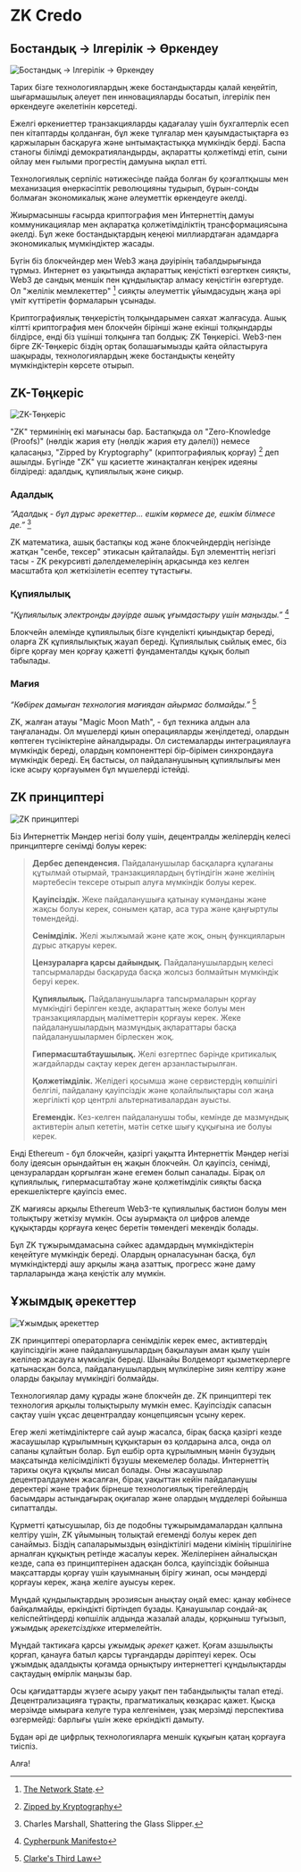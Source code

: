 # ZK Credo

## Бостандық → Ілгерілік → Өркендеу

![Бостандық → Ілгерілік → Өркендеу](freedom-progress-prosperity.jpeg)

Тарих бізге технологиялардың жеке бостандықтарды қалай кеңейтіп, шығармашылық әлеует пен инновацияларды босатып, ілгерілік пен өркендеуге әкелетінін көрсетеді.

Ежелгі өркениеттер транзакцияларды қадағалау үшін бухгалтерлік есеп пен кітаптарды қолданған, бұл жеке тұлғалар мен қауымдастықтарға өз қаржыларын басқаруға және ынтымақтастыққа мүмкіндік берді. Баспа станогы білімді демократияландырды, ақпаратты қолжетімді етіп, сыни ойлау мен ғылыми прогрестің дамуына ықпал етті.

Технологиялық серпіліс нәтижесінде пайда болған бу қозғалтқышы мен механизация өнеркәсіптік революцияны тудырып, бұрын-соңды болмаған экономикалық және әлеуметтік өркендеуге әкелді.

Жиырмасыншы ғасырда криптография мен Интернеттің дамуы коммуникациялар мен ақпаратқа қолжетімділіктің трансформациясына әкелді. Бұл жеке бостандықтардың кеңеюі миллиардтаған адамдарға экономикалық мүмкіндіктер жасады.

Бүгін біз блокчейндер мен Web3 жаңа дәуірінің табалдырығында тұрмыз. Интернет өз уақытында ақпараттық кеңістікті өзгерткен сияқты, Web3 де сандық меншік пен құндылықтар алмасу кеңістігін өзгертуде. Ол "желілік мемлекеттер" [^1] сияқты әлеуметтік ұйымдасудың жаңа әрі үміт күттіретін формаларын ұсынады.

Криптографиялық төңкерістің толқындарымен саяхат жалғасуда. Ашық кілтті криптография мен блокчейн бірінші және екінші толқындарды білдірсе, енді біз үшінші толқынға тап болдық: ZK Төңкерісі. Web3-пен бірге ZK-Төңкеріс біздің ортақ болашағымызды қайта ойластыруға шақырады, технологиялардың жеке бостандықты кеңейту мүмкіндіктерін көрсете отырып.

## ZK-Төңкеріс

![ZK-Төңкеріс ](zk-revolution.jpeg)

"ZK" терминінің екі мағынасы бар. Бастапқыда ол "Zero-Knowledge (Proofs)" (нөлдік жария ету (нөлдік жария ету дәлелі)) немесе қаласаңыз, "Zipped by Kryptography" (криптографиялық қорғау) [^2] деп ашылды. Бүгінде "ZK" үш қасиетте жинақталған кеңірек идеяны білдіреді: адалдық, құпиялылық және сиқыр.

### Адалдық

*“Адалдық - бұл дұрыс әрекеттер... ешкім көрмесе де, ешкім білмесе де.”* [^3]

ZK математика, ашық бастапқы код және блокчейндердің негізінде жатқан "сенбе, тексер" этикасын қайталайды. Бұл элементтің негізгі тасы - ZK рекурсивті дәлелдемелерінің арқасында кез келген масштабта қол жеткізілетін есептеу тұтастығы.

### Құпиялылық

“*Құпиялылық электронды дәуірде ашық ұғымдастыру үшін маңызды.”* [^4]

Блокчейн әлемінде құпиялылық бізге күнделікті қиындықтар береді, оларға ZK құпиялылықтық жауап береді. Құпиялылық сыйлық емес, біз бірге қорғау мен қорғау қажетті фундаменталды құқық болып табылады.

### Мағия

*“Көбірек дамыған технология мағиядан айырмас болмайды.”* [^5]

ZK, жалған атауы "Magic Moon Math", - бұл техника алдын ала таңғаланады. Ол мүшелерді қиын операцияларды жеңілдетеді, олардын көптеген түсініктеріне айналдырады. Ол системаларды интеграциялауға мүмкіндік береді, олардың компоненттері бір-бірімен синхрондауға мүмкіндік береді. Ең бастысы, ол пайдаланушының құпиялылығы мен іске асыру қорғауымен бұл мүшелерді істейді.

## ZK принциптері

![ZK принциптері](zk-principles.jpeg)

Біз Интернеттік Мәндер негізі болу үшін, децентралды желілердің келесі принциптерге сенімді болуы керек:

> **Дербес депенденсия.** Пайдаланушылар басқаларға құлағаны құтылмай отырмай, транзакциялардың бүтіндігін және желінің мәртебесін тексере отырып алуға мүмкіндік болуы керек.
> 
> **Қауіпсіздік.** Жеке пайдаланушыға қатынау күмәнданы және жақсы болуы керек, сонымен қатар, аса тура және қаңғыртулы төмендейді.
> 
> **Сенімділік.** Желі жылжымай және қате жоқ, оның функцияларын дұрыс атқаруы керек.
> 
> **Цензураларға қарсы дайындық.** Пайдаланушылардың келесі тапсырмаларды басқаруда басқа жолсыз болмайтын мүмкіндік беруі керек.
> 
> **Құпиялылық.** Пайдаланушыларға тапсырмаларын қорғау мүмкіндігі берілген кезде, ақпараттың жеке болуы мен транзакциялардың мәліметтерін қорғауы керек. Жеке пайдаланушылардың мазмұндық ақпараттары басқа пайдаланушылармен бірлескен жоқ.
> 
> **Гипермасштабтаушылық.** Желі өзгертпес бәрінде критикалық жағдайларды сақтау керек деген арзанластырылған.
> 
> **Қолжетімділік.** Желідегі қосымша және сервистердің көпшілігі белгілі, пайдалану қауіпсіздік және қолайлылықтары сол жаңа жергілікті қор центрлі альтернативалардан ауысты.
> 
> **Егемендік.** Кез-келген пайдаланушы тобы, кемінде де мазмұндық активтерін алып кететін, мәтін сетке шығу құқығына ие болуы керек.

Енді Ethereum - бұл блокчейн, қазіргі уақытта Интернеттік Мәндер негізі болу ідеясын орындайтын ең жақын блокчейн. Ол қауіпсіз, сенімді, цензуралардан қорғылған және егемен болып саналады. Бірақ ол құпиялылық, гипермасштабтау және қолжетімділік сияқты басқа ерекшеліктерге қауіпсіз емес.

ZK мағиясы арқылы Ethereum Web3-те құпиялылық бастион болуы мен толықтыру жеткізу мүмкін. Осы ауырмақта ол цифров алемде құқықтарды қорғауға кеңес беретін төмендегі мекендік болады.

Бұл ZK тұжырымдамасына сәйкес адамдардың мүмкіндіктерін кеңейтуге мүмкіндік береді. Олардың орналасуынан басқа, бұл мүмкіндіктерді ашу арқылы жаңа азаттық, прогресс және даму тарлаларында жаңа кеңістік алу мүмкін.

## Ұжымдық әрекеттер

![Ұжымдық әрекеттер](the-collective-action.jpeg)

ZK принциптері операторларға сенімділік керек емес, активтердің қауіпсіздігін және пайдаланушылардың бақылауын аман қылу үшін желілер жасауға мүмкіндік береді. Шынайы Волдеморт қызметкерлерге қатынасқан болса, пайдаланушылардың мүлкілеріне зиян келтіру және оларды бақылау мүмкіндігі болмайды.

Технологиялар даму құрады және блокчейн де. ZK принциптері тек технология арқылы толықтырылу мүмкін емес. Қауіпсіздік сапасын сақтау үшін ұқсас децентралдау концепциясын ұсыну керек.

Егер желі жетімділіктерге сай ауыр жасалса, бірақ басқа қазіргі кезде жасаушылар құрылымның құқықтарын өз қолдарына алса, онда ол сапаны құлайтын болар. Бұл ешбір орта құрылымның мәнін бұзудың мақсатында келісімділікті бұзушы мекемелер болады. Интернеттің тарихы оқуға құқылы мисал болады. Оны жасаушылар децентралдаумен жасалған, бірақ уақыттан кейін пайдаланушы деректері және трафик бірнеше технологиялық тірегейлердің басымдары астындағырақ оқиғалар және олардың мүдделері бойынша сипатталды.

Құрметті қатысушылар, біз де подобны тұжырымдамалардан қалпына келтіру үшін, ZK ұйымының толықтай егеменді болуы керек деп санаймыз. Біздің сапаларымыздың өзіндіктілігі мәдени кімінің тіршілігіне арналған құқықтың ретінде жасалуы керек. Желілерінен айналысқан кезде, сапа өз принциптерінен адасқан болса, қауіпсіздік бойынша мақсаттарды қорғау үшін қауымнаның бірігу жинап, осы мәндерді қорғауы керек, жаңа желіге ауысуы керек.

Мұндай құндылықтардың эрозиясын анықтау оңай емес: қанау көбінесе байқалмайды, еркіндікті біртіндеп бұзады. Қанаушылар сондай-ақ келіспейтіндерді көпшілік алдында жазалай алады, қорқыныш туғызып, *ұжымдық әрекетсіздікке* итермелейтін.

Мұндай тактикаға қарсы *ұжымдық әрекет* қажет. Қоғам азшылықты қорғап, қанауға батыл қарсы тұрғандарды дәріптеуі керек. Осы ұжымдық адалдықты қоғамда орнықтыру интернеттегі құндылықтарды сақтаудың өмірлік маңызы бар.

Осы қағидаттарды жүзеге асыру уақыт пен табандылықты талап етеді. Децентрализацияға тұрақты, прагматикалық көзқарас қажет. Қысқа мерзімде ымыраға келуге тура келгенімен, ұзақ мерзімді перспектива өзгермейді: барлығы үшін жеке еркіндікті дамыту.

Бұдан әрі де цифрлық технологияларға меншік құқығын қатаң қорғауға тиіспіз.

Алға!

[^1]: [The Network State](https://thenetworkstate.com/the-network-state-in-one-sentence).
[^2]: [Zipped by Kryptography](https://twitter.com/vitalikbuterin/status/1309298689156866048)
[^3]: Charles Marshall, Shattering the Glass Slipper.
[^4]: [Cypherpunk Manifesto](https://nakamotoinstitute.org/static/docs/cypherpunk-manifesto.txt)
[^5]: [Clarke's Third Law](https://en.wikipedia.org/wiki/Clarke%27s_three_laws)
